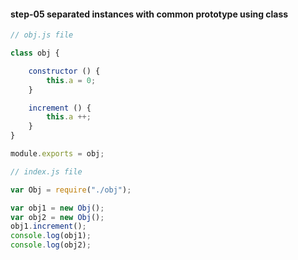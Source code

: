 #### step-05 separated instances with common prototype using class
```js
// obj.js file

class obj {

    constructor () {
        this.a = 0;
    }

    increment () {
        this.a ++;
    }
}

module.exports = obj;

```
```js
// index.js file

var Obj = require("./obj");

var obj1 = new Obj();
var obj2 = new Obj();
obj1.increment();
console.log(obj1);
console.log(obj2);
```